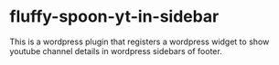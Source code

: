 # fluffy-spoon-yt-in-sidebar
This is a wordpress plugin that registers a wordpress widget to show youtube channel details in wordpress sidebars of footer.
